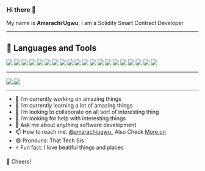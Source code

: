 ### Hi there 👋

My name is **Amarachi Ugwu**, I am a Solidity Smart Contract Developer

***

## 🔧 Languages and Tools
![](https://img.shields.io/badge/Solidity-informational?style=flat&logo=solidity&logoColor=ffffff&color=238636&labelColor=181717)
![](https://img.shields.io/badge/JavaScript-informational?style=flat&logo=javascript&logoColor=000000&color=238636&labelColor=F7DF1E)
![](https://img.shields.io/badge/TypeScript-informational?style=flat&logo=typescript&logoColor=2F74C0&color=238636&labelColor=ffffff)
![](https://img.shields.io/badge/React-informational?style=flat&logo=react&logoColor=white&color=238636&labelColor=61DAFB)
![](https://img.shields.io/badge/Redux-informational?style=flat&logo=Redux&logoColor=white&color=238636&labelColor=764ABC)
![](https://img.shields.io/badge/NodeJS-informational?style=flat&logo=node.js&logoColor=339933&color=238636&labelColor=ffffff)
![](https://img.shields.io/badge/Express-informational?style=flat&logo=express&logoColor=339933&color=238636&labelColor=ffffff)
![](https://img.shields.io/badge/PHP-informational?style=flat&logo=php&logoColor=ffffff&color=238636&labelColor=181717)
![](https://img.shields.io/badge/Laravel-informational?style=flat&logo=laravel&logoColor=ffffff&color=238636&labelColor=181717)
![](https://img.shields.io/badge/MongoDB-informational?style=flat&logo=mongodb&logoColor=47A248&color=238636&labelColor=000)
![](https://img.shields.io/badge/MySQL-informational?style=flat&logo=mysql&logoColor=ffffff&color=238636&labelColor=4479A1)
![](https://img.shields.io/badge/Postman-informational?style=flat&logo=postman&logoColor=FF6C37&color=238636&labelColor=ffffff)
![](https://img.shields.io/badge/HTML-informational?style=flat&logo=html5&logoColor=ffffff&color=238636&labelColor=F05032)
![](https://img.shields.io/badge/CSS-informational?style=flat&logo=css3&logoColor=000000&color=238636&labelColor=F7DF1E)
![](https://img.shields.io/badge/Bootstrap-informational?style=flat&logo=bootstrap&logoColor=ffffff&color=238636&labelColor=7952B3)
![](https://img.shields.io/badge/TailwindCSS-informational?style=flat&logo=tailwindcss&logoColor=06B6D4&color=238636&labelColor=FFFFFF)
![](https://img.shields.io/badge/SCSS-informational?style=flat&logo=sass&logoColor=C76494&color=238636&labelColor=FFFFFF)
![](https://img.shields.io/badge/GIT-informational?style=flat&logo=git&logoColor=ffffff&color=238636&labelColor=F05032)
![](https://img.shields.io/badge/GitHub-informational?style=flat&logo=github&logoColor=ffffff&color=238636&labelColor=181717)
![](https://img.shields.io/badge/VS%20Code-informational?style=flat&logo=visual-studio-code&logoColor=007ACC&color=238636&labelColor=ffffff)

<!-- ![](https://img.shields.io/badge/Docker-informational?style=flat&logo=docker&logoColor=2391E6&color=238636&labelColor=FFFFFF)
![](https://img.shields.io/badge/Kubernetes-informational?style=flat&logo=kubernetes&logoColor=2391E6&color=238636&labelColor=FFFFFF) -->

***

<a href="https://github.com/anuraghazra/github-readme-stats">
  <img align="center" src="https://github-readme-stats.vercel.app/api?username=amarachiugwu&show_icons=true&theme=radical" />
</a>
<a href="https://github.com/anuraghazra/github-readme-stats">
  <img align="center" src="https://github-readme-stats.vercel.app/api/top-langs/?username=amarachiugwu&langs_count=8&layout=compact&theme=radical" />
</a>

***

- 🔭 I’m currently working on amazing things
- 🌱 I’m currently learning a lot of amazing things
- 👯 I’m looking to collaborate on all sort of interesting thing
- 🤔 I’m looking for help with interesting things
- 💬 Ask me about anything software development
- 📫 How to reach me: [@amarachiugwu_](https://twitter.com/amarachiugwu_) Also Check [More on](https://linktr.ee/amarachiugwu)
- 😄 Pronouns: That Tech Sis
- ⚡ Fun fact: I love beatiful things and places


🥂 Cheers!

<!-- ![Profile Views](https://gpvc.arturio.dev/amarachiugwu)  -->
